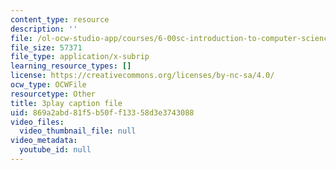 ```yaml
---
content_type: resource
description: ''
file: /ol-ocw-studio-app/courses/6-00sc-introduction-to-computer-science-and-programming-spring-2011/869a2abd81f5b50ff13358d3e3743088_UiZlaJX3IRk.srt
file_size: 57371
file_type: application/x-subrip
learning_resource_types: []
license: https://creativecommons.org/licenses/by-nc-sa/4.0/
ocw_type: OCWFile
resourcetype: Other
title: 3play caption file
uid: 869a2abd-81f5-b50f-f133-58d3e3743088
video_files:
  video_thumbnail_file: null
video_metadata:
  youtube_id: null
---
```

